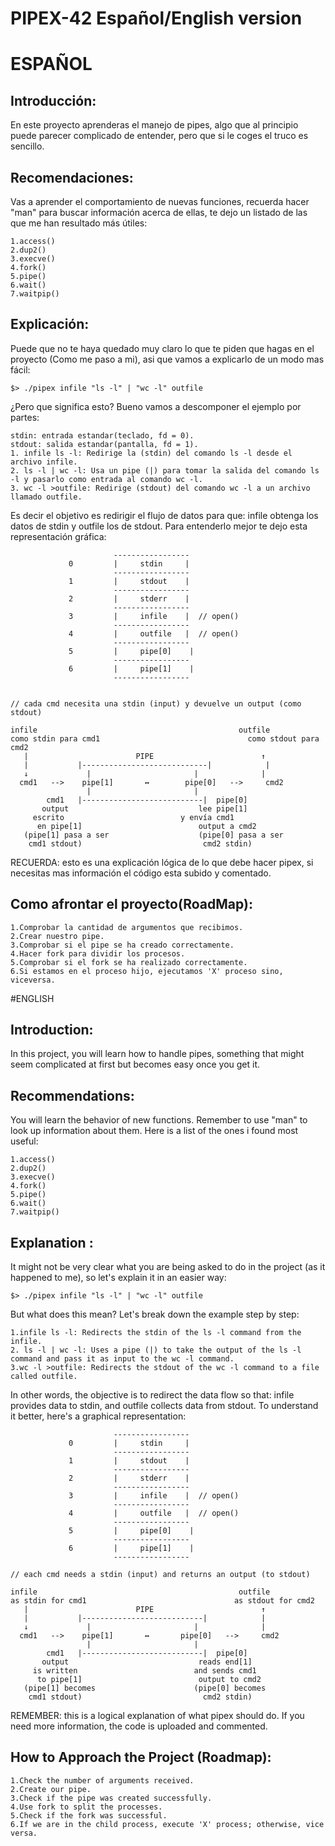 # PIPEX-42 Español/English version

# ESPAÑOL
## Introducción: 
En este proyecto aprenderas el manejo de pipes, algo que al principio puede parecer complicado de entender, pero que si le coges el truco es sencillo.

## Recomendaciones:
Vas a aprender el comportamiento de nuevas funciones,
recuerda hacer "man" para buscar información acerca de ellas, te dejo un  listado de las que me han resultado más útiles:

	1.access()
	2.dup2()
	3.execve()
	4.fork()
	5.pipe()
	6.wait()
	7.waitpip()

## Explicación: 
Puede que no te haya quedado muy claro lo que te piden que hagas en el proyecto (Como me paso a mi), asi que vamos a explicarlo de un modo mas fácil:

	$> ./pipex infile "ls -l" | "wc -l" outfile

¿Pero que significa esto?
Bueno vamos a descomponer el ejemplo por partes:

	stdin: entrada estandar(teclado, fd = 0).
	stdout: salida estandar(pantalla, fd = 1).
	1. infile ls -l: Redirige la (stdin) del comando ls -l desde el archivo infile.
	2. ls -l | wc -l: Usa un pipe (|) para tomar la salida del comando ls -l y pasarlo como entrada al comando wc -l.
	3. wc -l >outfile: Redirige (stdout) del comando wc -l a un archivo llamado outfile.

Es decir el objetivo es redirigir el flujo de datos para que:
infile obtenga los datos de stdin y outfile los de stdout. 
Para entenderlo mejor te dejo esta representación gráfica:

                           -----------------    
                 0         |     stdin     |  
                           -----------------    
                 1         |     stdout    |    
                           -----------------    
                 2         |     stderr    |  
                           -----------------
                 3         |     infile    |  // open()
                           -----------------
                 4         |     outfile   |  // open()
                           -----------------
                 5         |     pipe[0]    | 
                           -----------------
                 6         |     pipe[1]    |  
                           -----------------


	// cada cmd necesita una stdin (input) y devuelve un output (como stdout)

    infile                                             outfile
	como stdin para cmd1                                 como stdout para cmd2            
       |                        PIPE                        ↑
       |           |----------------------------|            |
       ↓             |                       |              |
      cmd1   -->    pipe[1]       ↔        pipe[0]   -->     cmd2           
                     |                       |
            cmd1   |---------------------------|  pipe[0]
           output                             lee pipe[1]
         escrito                          y envía cmd1
          en pipe[1]                          output a cmd2
       (pipe[1] pasa a ser                    (pipe[0] pasa a ser
        cmd1 stdout)                           cmd2 stdin)

RECUERDA: esto es una explicación lógica de lo que debe hacer pipex, si necesitas mas información el código esta subido y comentado.

## Como afrontar el proyecto(RoadMap):
	1.Comprobar la cantidad de argumentos que recibimos.
	2.Crear nuestro pipe.
	3.Comprobar si el pipe se ha creado correctamente.
	4.Hacer fork para dividir los procesos.
	5.Comprobar si el fork se ha realizado correctamente.
	6.Si estamos en el proceso hijo, ejecutamos 'X' proceso sino, viceversa.



#ENGLISH
## Introduction:
In this project, you will learn how to handle pipes, something that might seem complicated at first but becomes easy once you get it.

## Recommendations:
You will learn the behavior of new functions. Remember to use "man" to look up information about them. Here is a list of the ones i found most useful:

	1.access()
	2.dup2()
	3.execve()
	4.fork()
	5.pipe()
	6.wait()
	7.waitpip()

## Explanation :
It might not be very clear what you are being asked to do in the project (as it happened to me), so let's explain it in an easier way:

	$> ./pipex infile "ls -l" | "wc -l" outfile

But what does this mean?
Let's break down the example step by step:

	1.infile ls -l: Redirects the stdin of the ls -l command from the infile.
	2. ls -l | wc -l: Uses a pipe (|) to take the output of the ls -l command and pass it as input to the wc -l command.
	3.wc -l >outfile: Redirects the stdout of the wc -l command to a file called outfile.

In other words, the objective is to redirect the data flow so that:
infile provides data to stdin, and outfile collects data from stdout.
To understand it better, here's a graphical representation:


                           -----------------    
                 0         |     stdin     |  
                           -----------------    
                 1         |     stdout    |    
                           -----------------    
                 2         |     stderr    |  
                           -----------------
                 3         |     infile    |  // open()
                           -----------------
                 4         |     outfile   |  // open()
                           -----------------
                 5         |     pipe[0]    | 
                           -----------------
                 6         |     pipe[1]    |  
                           -----------------

	// each cmd needs a stdin (input) and returns an output (to stdout)
   
	infile                                             outfile
	as stdin for cmd1                                 as stdout for cmd2            
       |                        PIPE                        ↑
       |           |---------------------------|            |
       ↓             |                       |              |
      cmd1   -->    pipe[1]       ↔       pipe[0]   -->     cmd2           
                     |                       |
            cmd1   |---------------------------|  pipe[0]
           output                             reads end[1]
         is written                          and sends cmd1
          to pipe[1]                          output to cmd2
       (pipe[1] becomes                      (pipe[0] becomes 
        cmd1 stdout)                           cmd2 stdin)

REMEMBER: this is a logical explanation of what pipex should do. If you need more information, the code is uploaded and commented.

## How to Approach the Project (Roadmap):

	1.Check the number of arguments received.
	2.Create our pipe.
	3.Check if the pipe was created successfully.
	4.Use fork to split the processes.
	5.Check if the fork was successful.
	6.If we are in the child process, execute 'X' process; otherwise, vice versa.
